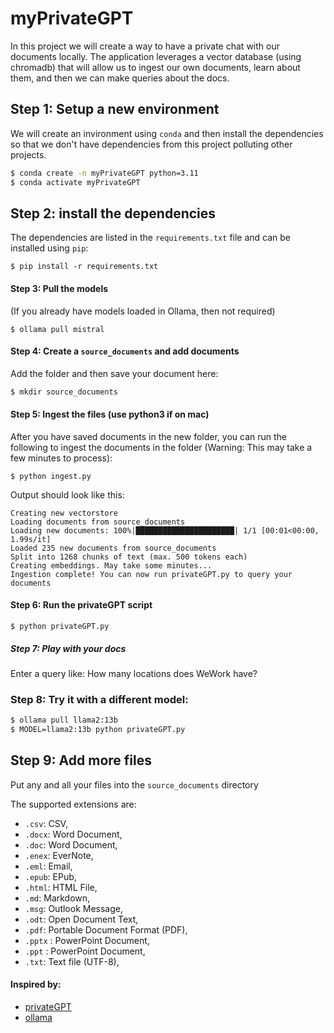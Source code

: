 # myPrivateGPT

In this project we will create a way to have a private chat with our documents locally. The application leverages a vector database (using chromadb) that will allow us to ingest our own documents, learn about them, and then we can make queries about the docs.

## Step 1: Setup a new environment

We will create an invironment using `conda` and then install the dependencies so that we don't have dependencies from this project polluting other projects.

```bash
$ conda create -n myPrivateGPT python=3.11
$ conda activate myPrivateGPT
```

## Step 2: install the dependencies
The dependencies are listed in the `requirements.txt` file and can be installed using `pip`:

```
$ pip install -r requirements.txt
```

#### Step 3: Pull the models 

(If you already have models loaded in Ollama, then not required)

```
$ ollama pull mistral
```

#### Step 4: Create a `source_documents` and add documents

Add the folder and then save your document here:

```bash
$ mkdir source_documents
```

#### Step 5: Ingest the files (use python3 if on mac)

 After you have saved documents in the new folder, you can run the following to ingest the documents in the folder (Warning: This may take a few minutes to process):

```
$ python ingest.py
```

Output should look like this:
```shell
Creating new vectorstore
Loading documents from source_documents
Loading new documents: 100%|██████████████████████| 1/1 [00:01<00:00,  1.99s/it]
Loaded 235 new documents from source_documents
Split into 1268 chunks of text (max. 500 tokens each)
Creating embeddings. May take some minutes...
Ingestion complete! You can now run privateGPT.py to query your documents
```

#### Step 6: Run the privateGPT script
```
$ python privateGPT.py
```

##### Step 7: Play with your docs

Enter a query like: How many locations does WeWork have?


### Step 8: Try it with a different model:

```bash
$ ollama pull llama2:13b
$ MODEL=llama2:13b python privateGPT.py
```

## Step 9: Add more files

Put any and all your files into the `source_documents` directory

The supported extensions are:

- `.csv`: CSV,
- `.docx`: Word Document,
- `.doc`: Word Document,
- `.enex`: EverNote,
- `.eml`: Email,
- `.epub`: EPub,
- `.html`: HTML File,
- `.md`: Markdown,
- `.msg`: Outlook Message,
- `.odt`: Open Document Text,
- `.pdf`: Portable Document Format (PDF),
- `.pptx` : PowerPoint Document,
- `.ppt` : PowerPoint Document,
- `.txt`: Text file (UTF-8),

#### Inspired by:

- [privateGPT](https://github.com/imartinez/privateGPT) 
- [ollama](https://github.com/jmorganca/ollama)